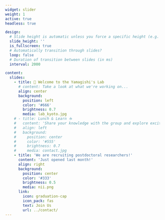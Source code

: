 ```yaml
---
widget: slider
weight: 1
active: true
headless: true

design:
  # Slide height is automatic unless you force a specific height (e.g. '400px')
  slide_height: ''
  is_fullscreen: true
  # Automatically transition through slides?
  loop: false
  # Duration of transition between slides (in ms)
  interval: 2000

content:
  slides:
    - title: 👋 Welcome to the Yamagishi's Lab
      # content: Take a look at what we're working on...
      align: center
      background:
        position: left
        color: '#666'
        brightness: 0.7
        media: lab_kyoto.jpg
    # - title: Lunch & Learn ☕️
    #   content: 'Share your knowledge with the group and explore exciting new topics together!'
    #   align: left
    #   background:
    #     position: center
    #     color: '#555'
    #     brightness: 0.7
    #     media: contact.jpg
    - title: 'We are recruiting postdoctoral researchers!'
      content: 'Just opened last month!'
      align: right
      background:
        position: center
        color: '#333'
        brightness: 0.5
        media: nii.png
      link:
        icon: graduation-cap
        icon_pack: fas
        text: Join Us
        url: ../contact/
---
```


